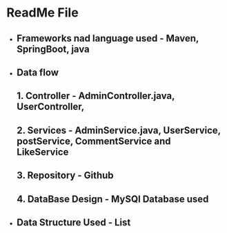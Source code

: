 #           ReadMe File

*   ##    Frameworks nad language used - Maven, SpringBoot, java
*   ##    Data flow
    ##   1. Controller - AdminController.java, UserController,
    ##   2. Services - AdminService.java, UserService, postService, CommentService and LikeService
    ##   3. Repository - Github
    ##   4. DataBase Design - MySQl Database used 

* ## Data Structure Used - List


